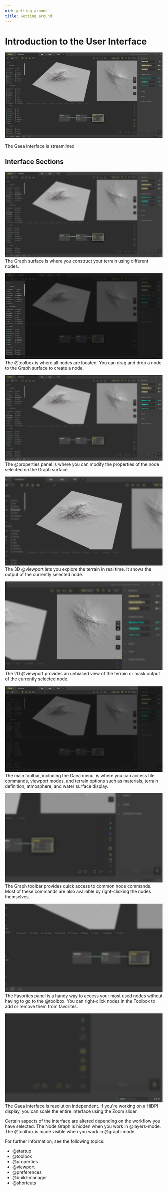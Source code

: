 ```yaml
---
uid: getting-around
title: Getting around
---
```


# Introduction to the User Interface

![](/images/ui/Graph-Full.png)

The Gaea interface is streamlined

## Interface Sections
![](/images/ui/Graph-Graph.jpg)
The Graph surface is where you construct your terrain using different nodes.

![](/images/ui/Graph-Toolbox.jpg)
The @toolbox is where all nodes are located. You can drag and drop a node to the Graph surface to create a node.

![](/images/ui/Graph-Properties.jpg)
The @properties panel is where you can modify the properties of the node selected on the Graph surface.

![](/images/ui/Graph-Viewport3D.jpg)
The 3D @viewport lets you explore the terrain in real time. It shows the output of the currently selected node.

![](/images/ui/Graph-Viewport2D.jpg)
The 2D @viewport provides an unbiased view of the terrain or mask output of the currently selected node.

![](/images/ui/Graph-Toolbar.jpg)
The main toolbar, including the Gaea menu, is where you can access file commands, viewport modes, and terrain options such as materials, terrain definition, atmosphere, and water surface display.

![](/images/ui/Graph-GraphToolbar.jpg)
The Graph toolbar provides quick access to common node commands. Most of these commands are also available by right-clicking the nodes themselves.

![](/images/ui/Graph-Favorites.jpg)
The Favorites panel is a handy way to access your most used nodes without having to go to the @toolbox. You can right-click nodes in the Toolbox to add or remove them from favorites.

![](/images/ui/Graph-Zoom.png)
The Gaea interface is resolution independent. If you're working on a HiDPI display, you can scale the entire interface using the Zoom slider.

Certain aspects of the interface are altered depending on the workflow you have selected. The Node Graph is hidden when you work in @layers-mode. The @toolbox is made visible when you work in @graph-mode.

For further information, see the following topics:
- @startup
- @toolbox
- @properties
- @viewport
- @preferences
- @build-manager
- @shortcuts
